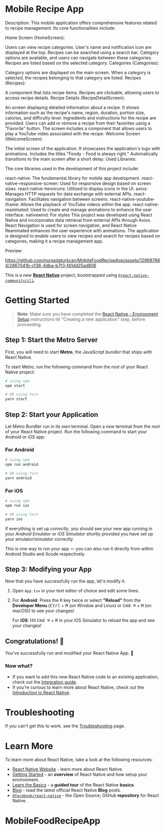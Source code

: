 # Mobile Recipe App

Description:
This mobile application offers comprehensive features related to recipe management. Its core functionalities include:

Home Screen (HomeScreen):

Users can view recipe categories.
User's name and notification icon are displayed at the top.
Recipes can be searched using a search bar.
Category options are available, and users can navigate between these categories.
Recipes are listed based on the selected category.
Categories (Categories):

Category options are displayed on the main screen.
When a category is selected, the recipes belonging to that category are listed.
Recipes (Recipes):

A component that lists recipe items.
Recipes are clickable, allowing users to access recipe details.
Recipe Details (RecipeDetailScreen):

An screen displaying detailed information about a recipe.
It shows information such as the recipe's name, region, duration, portion size, calories, and difficulty level.
Ingredients and instructions for the recipe are provided.
Users can add or remove a recipe from their favorites using a "Favorite" button.
The screen includes a component that allows users to play a YouTube video associated with the recipe.
Welcome Screen (WelcomeScreen):

The initial screen of the application.
It showcases the application's logo with animations.
Includes the titles "Foody - Food is always right."
Automatically transitions to the main screen after a short delay.
Used Libraries:

The core libraries used in the development of this project include:

react-native: The fundamental library for mobile app development.
react-native-responsive-screen: Used for responsive design based on screen sizes.
react-native-heroicons: Utilized to display icons in the UI.
axios: Manages HTTP requests for data exchange with external APIs.
react-navigation: Facilitates navigation between screens.
react-native-youtube-iframe: Allows the playback of YouTube videos within the app.
react-native-reanimated: Used to create and manage animations to enhance the user interface.
nativewind: For styles
This project was developed using React Native and incorporates data retrieval from external APIs through Axios. React Navigation is used for screen navigation, and React Native Reanimated enhances the user experience with animations. The application is designed to enable users to view recipes and search for recipes based on categories, making it a recipe management app.

Preview: 


https://github.com/nursedaturkcan/MobileFoodRecipeApp/assets/129687664/2867041b-cf36-4dba-b7f3-f41dd25ad806











This is a new [**React Native**](https://reactnative.dev) project, bootstrapped using [`@react-native-community/cli`](https://github.com/react-native-community/cli).

# Getting Started

>**Note**: Make sure you have completed the [React Native - Environment Setup](https://reactnative.dev/docs/environment-setup) instructions till "Creating a new application" step, before proceeding.

## Step 1: Start the Metro Server

First, you will need to start **Metro**, the JavaScript _bundler_ that ships _with_ React Native.

To start Metro, run the following command from the _root_ of your React Native project:

```bash
# using npm
npm start

# OR using Yarn
yarn start
```

## Step 2: Start your Application

Let Metro Bundler run in its _own_ terminal. Open a _new_ terminal from the _root_ of your React Native project. Run the following command to start your _Android_ or _iOS_ app:

### For Android

```bash
# using npm
npm run android

# OR using Yarn
yarn android
```

### For iOS

```bash
# using npm
npm run ios

# OR using Yarn
yarn ios
```

If everything is set up _correctly_, you should see your new app running in your _Android Emulator_ or _iOS Simulator_ shortly provided you have set up your emulator/simulator correctly.

This is one way to run your app — you can also run it directly from within Android Studio and Xcode respectively.

## Step 3: Modifying your App

Now that you have successfully run the app, let's modify it.

1. Open `App.tsx` in your text editor of choice and edit some lines.
2. For **Android**: Press the <kbd>R</kbd> key twice or select **"Reload"** from the **Developer Menu** (<kbd>Ctrl</kbd> + <kbd>M</kbd> (on Window and Linux) or <kbd>Cmd ⌘</kbd> + <kbd>M</kbd> (on macOS)) to see your changes!

   For **iOS**: Hit <kbd>Cmd ⌘</kbd> + <kbd>R</kbd> in your iOS Simulator to reload the app and see your changes!

## Congratulations! :tada:

You've successfully run and modified your React Native App. :partying_face:

### Now what?

- If you want to add this new React Native code to an existing application, check out the [Integration guide](https://reactnative.dev/docs/integration-with-existing-apps).
- If you're curious to learn more about React Native, check out the [Introduction to React Native](https://reactnative.dev/docs/getting-started).

# Troubleshooting

If you can't get this to work, see the [Troubleshooting](https://reactnative.dev/docs/troubleshooting) page.

# Learn More

To learn more about React Native, take a look at the following resources:

- [React Native Website](https://reactnative.dev) - learn more about React Native.
- [Getting Started](https://reactnative.dev/docs/environment-setup) - an **overview** of React Native and how setup your environment.
- [Learn the Basics](https://reactnative.dev/docs/getting-started) - a **guided tour** of the React Native **basics**.
- [Blog](https://reactnative.dev/blog) - read the latest official React Native **Blog** posts.
- [`@facebook/react-native`](https://github.com/facebook/react-native) - the Open Source; GitHub **repository** for React Native.
# MobileFoodRecipeApp
